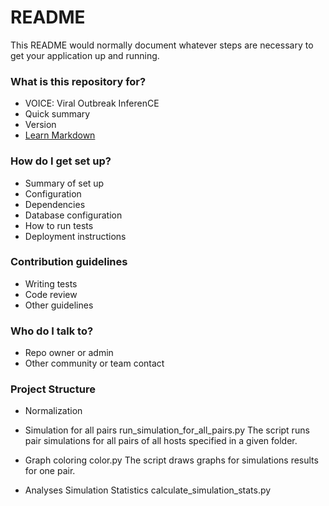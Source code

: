 # README #

This README would normally document whatever steps are necessary to get your application up and running.

### What is this repository for? ###
* VOICE: Viral Outbreak InferenCE
* Quick summary
* Version
* [Learn Markdown](https://bitbucket.org/tutorials/markdowndemo)

### How do I get set up? ###

* Summary of set up
* Configuration
* Dependencies
* Database configuration
* How to run tests
* Deployment instructions

### Contribution guidelines ###

* Writing tests
* Code review
* Other guidelines

### Who do I talk to? ###

* Repo owner or admin
* Other community or team contact

### Project Structure ###
* Normalization

* Simulation for all pairs
run_simulation_for_all_pairs.py
The script runs pair simulations for all pairs of all hosts specified in a given folder.

* Graph coloring
color.py
The script draws graphs for simulations results for one pair.

* Analyses Simulation Statistics
calculate_simulation_stats.py

